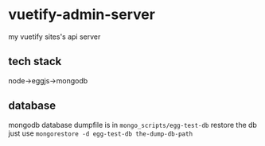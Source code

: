 # vuetify-admin-server
my vuetify sites's api server 

## tech stack
node->eggjs->mongodb

## database
mongodb database dumpfile is in `mongo_scripts/egg-test-db`
restore the db just use `mongorestore -d egg-test-db the-dump-db-path`